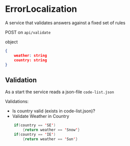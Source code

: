 # ErrorLocalization

A service that validates answers against a fixed set of rules

POST on `api/validate`

object

```json
{
    weather: string
    country: string
}
```

## Validation

As a start the service reads a json-file `code-list.json`

Validations:

* Is country valid (exists in code-list.json)?
* Validate Weather in Country

``` Java
    if(country == 'SE')
        {return weather == 'Snow'}
    if(country == 'IE')
        {return weather == 'Sun'}
```
